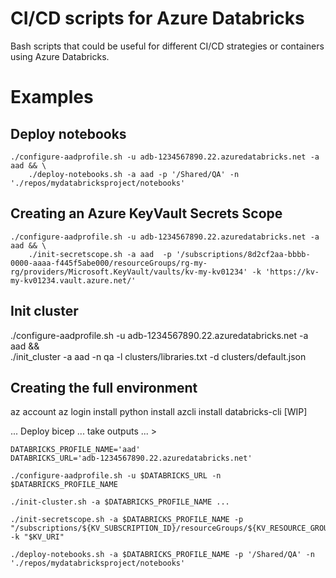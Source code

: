 # CI/CD scripts for Azure Databricks

Bash scripts that could be useful for different CI/CD strategies or containers using Azure Databricks.

# Examples

## Deploy notebooks

```
./configure-aadprofile.sh -u adb-1234567890.22.azuredatabricks.net -a aad && \
    ./deploy-notebooks.sh -a aad -p '/Shared/QA' -n './repos/mydatabricksproject/notebooks'
```

## Creating an Azure KeyVault Secrets Scope

```
./configure-aadprofile.sh -u adb-1234567890.22.azuredatabricks.net -a aad && \
    ./init-secretscope.sh -a aad  -p '/subscriptions/8d2cf2aa-bbbb-0000-aaaa-f445f5abe000/resourceGroups/rg-my-rg/providers/Microsoft.KeyVault/vaults/kv-my-kv01234' -k 'https://kv-my-kv01234.vault.azure.net/'
```

## Init cluster

./configure-aadprofile.sh -u adb-1234567890.22.azuredatabricks.net -a aad && \
    ./init_cluster -a aad -n qa -l clusters/libraries.txt -d clusters/default.json

## Creating the full environment

az account
az login
install python
install azcli
install databricks-cli
[WIP]

... Deploy bicep ... take outputs ... >

```
DATABRICKS_PROFILE_NAME='aad'
DATABRICKS_URL='adb-1234567890.22.azuredatabricks.net'

./configure-aadprofile.sh -u $DATABRICKS_URL -n $DATABRICKS_PROFILE_NAME

./init-cluster.sh -a $DATABRICKS_PROFILE_NAME ...

./init-secretscope.sh -a $DATABRICKS_PROFILE_NAME -p "/subscriptions/${KV_SUBSCRIPTION_ID}/resourceGroups/${KV_RESOURCE_GROUP}/providers/${KV_RESOURCE_ID}" -k "$KV_URI"

./deploy-notebooks.sh -a $DATABRICKS_PROFILE_NAME -p '/Shared/QA' -n './repos/mydatabricksproject/notebooks'
```